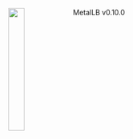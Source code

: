 ---
---
<img align="left" src="/images/logo/metallb-white.png" width="25%"></img>
MetalLB v0.10.0
<p style="clear: both"></p>
